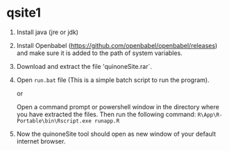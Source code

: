 # qsite1

1. Install java (jre or jdk)

2. Install Openbabel (https://github.com/openbabel/openbabel/releases) and make sure it is added to the path of system variables.

3. Download and extract the file 'quinoneSite.rar`.

4. Open `run.bat` file (This is a simple batch script to run the program).

   or 

   Open a command prompt or powershell window in the directory where you have extracted the files.
   Then run the following command: 
   `R\App\R-Portable\bin\Rscript.exe runapp.R`

5. Now the quinoneSite tool should open as new window of your default internet browser.
